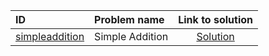 | ID | Problem name | Link to solution |
|:---|:---|:---:|
| [simpleaddition](https://open.kattis.com/problems/simpleaddition) | Simple Addition | [Solution](https://github.com/versenyi98/kattis-solutions/tree/main/solutions/Simple%20Addition)|
